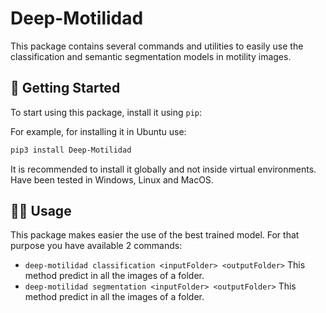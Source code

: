 # Deep-Motilidad

This package contains several commands and utilities to easily use the classification and semantic segmentation models in motility images. 

## 🚀 Getting Started

To start using this package, install it using `pip`:

For example, for installing it in Ubuntu use:
```bash
pip3 install Deep-Motilidad
```

It is recommended to install it globally and not inside virtual environments.
Have been tested in Windows, Linux and MacOS.

## 👩‍💻 Usage
This package makes easier the use of the best trained model. For that purpose you have available 2 commands:
* `deep-motilidad classification <inputFolder> <outputFolder>` This method predict in all the images of a folder.
* `deep-motilidad segmentation <inputFolder> <outputFolder>` This method predict in all the images of a folder.


